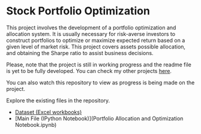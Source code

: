 # Stock Portfolio Optimization
  This project involves the development of a portfolio optimization and allocation system. It is usually necessary for risk-averse investors to construct portfolios to optimize or maximize expected return based on a given level of market risk. This project covers assets possible allocation, and obtaining the Sharpe ratio to assist business decisions.

Please, note that the project is still in working progress and the readme file is yet to be fully developed. You can check my other projects [here](https://github.com/BasseyIsrael).

You can also watch this repository to view as progress is being made on the project. 

Explore the existing files in the repository.

- [Dataset (Excel workbooks)](Data)
- [Main File (IPython Notebook)](Portfolio Allocation and Optimization Notebook.ipynb)